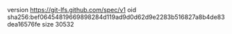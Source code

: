 version https://git-lfs.github.com/spec/v1
oid sha256:bef06454819669898284d119ad9d0d62d9e2283b516827a8b4de83dea16576fe
size 30532

